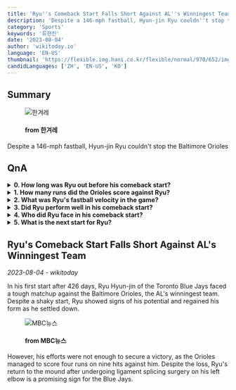 ```yaml
---
title: 'Ryu''s Comeback Start Falls Short Against AL''s Winningest Team'
description: 'Despite a 146-mph fastball, Hyun-jin Ryu couldn''t stop the Baltimore Orioles'
category: 'Sports'
keywords: '류현진'
date: '2023-08-04'
author: 'wikitoday.io'
language: 'EN-US'
thumbnail: 'https://flexible.img.hani.co.kr/flexible/normal/970/652/imgdb/original/2023/0802/20230802501164.jpg'
candidLanguages: ['ZH', 'EN-US', 'KO']
---
```


## Summary



<figure>
    <img src="https://flexible.img.hani.co.kr/flexible/normal/970/652/imgdb/original/2023/0802/20230802501164.jpg" alt="한겨레" />
    <figcaption>
        <h4> from 한겨레</h4>
    </figcaption>
</figure>


Despite a 146-mph fastball, Hyun-jin Ryu couldn't stop the Baltimore Orioles


## QnA

    
<details>
        <summary><b>0. How long was Ryu out before his comeback start?</b></summary>
        Ryu had been out for 426 days before his comeback start.
    </details>
    
<details>
        <summary><b>1. How many runs did the Orioles score against Ryu?</b></summary>
        The Orioles scored four runs against Ryu in the game.
    </details>
    
<details>
        <summary><b>2. What was Ryu's fastball velocity in the game?</b></summary>
        Ryu's fastball reached a top velocity of 146 mph.
    </details>
    
<details>
        <summary><b>3. Did Ryu perform well in his comeback start?</b></summary>
        Despite a shaky start, Ryu showed signs of his potential and settled down as the game progressed.
    </details>
    
<details>
        <summary><b>4. Who did Ryu face in his comeback start?</b></summary>
        Ryu faced the Baltimore Orioles, the winningest team in the American League, in his comeback start.
    </details>
    
<details>
        <summary><b>5. What is the next start for Ryu?</b></summary>
        Ryu's next start is scheduled for August 8 against the Cleveland Cavaliers.
    </details>
    


## Ryu's Comeback Start Falls Short Against AL's Winningest Team

_2023-08-04 - wikitoday_

In his first start after 426 days, Ryu Hyun-jin of the Toronto Blue Jays faced a tough matchup against the Baltimore Orioles, the AL's winningest team. Despite a shaky start, Ryu showed signs of his potential and regained his form as he settled down.


<figure>
    <img src="https://image.imnews.imbc.com/news/2023/sports/article/__icsFiles/afieldfile/2023/08/02/y230802-3.jpg" alt="MBC뉴스" />
    <figcaption>
        <h4> from MBC뉴스</h4>
    </figcaption>
</figure>


However, his efforts were not enough to secure a victory, as the Orioles managed to score four runs on nine hits against him. Despite the loss, Ryu's return to the mound after undergoing ligament splicing surgery on his left elbow is a promising sign for the Blue Jays.
